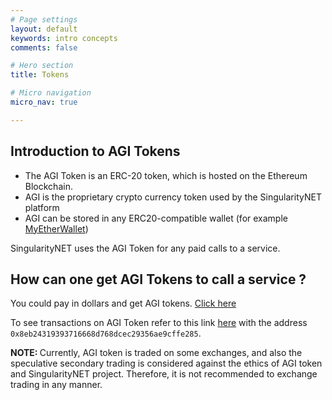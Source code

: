 ```yaml
---
# Page settings
layout: default
keywords: intro concepts
comments: false

# Hero section
title: Tokens

# Micro navigation
micro_nav: true

---
```


## Introduction to AGI Tokens

* The AGI Token is an ERC-20 token, which is hosted on the Ethereum Blockchain.
* AGI is the proprietary crypto currency token used by the SingularityNET platform
* AGI can be stored in any ERC20-compatible wallet (for example [MyEtherWallet](https://www.myetherwallet.com/)) 

SingularityNET uses the AGI Token for any paid calls to a service.

## How can one get AGI Tokens to call a service ?
   You could pay in dollars and get AGI tokens.
   [Click here](/docs/ai-consumers/paypal)


To see transactions on AGI Token refer to this link [here](https://etherscan.io/address/0x8eb24319393716668d768dcec29356ae9cffe285) with the address `0x8eb24319393716668d768dcec29356ae9cffe285`.

<div class="callout callout--warning">
    <p><strong>NOTE:  </strong> Currently, AGI token is traded on some exchanges, and also the speculative secondary trading is considered against the ethics of AGI token and SingularityNET project. Therefore, it is not recommended to exchange trading in any manner.</p>
</div>


